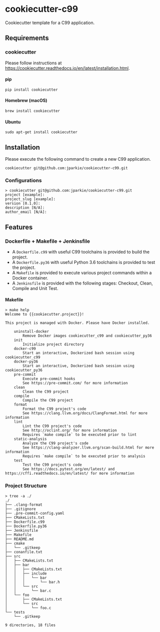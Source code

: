 # cookiecutter-c99

Cookiecutter template for a C99 application.

## Requirements

### cookiecutter

Please follow instructions at https://cookiecutter.readthedocs.io/en/latest/installation.html.

#### pip

```
pip install cookiecutter
```

#### Homebrew (macOS)

```
brew install cookiecutter
```
#### Ubuntu

```
sudo apt-get install cookiecutter
```

## Installation

Please execute the following command to create a new C99 application.

```
cookiecutter git@github.com:jparkie/cookiecutter-c99.git
```

### Configurations

```
> cookiecutter git@github.com:jparkie/cookiecutter-c99.git
project [example]:
project_slug [example]:
version [0.1.0]:
description [N/A]:
author_email [N/A]:
```

## Features

### Dockerfile + Makefile + Jenkinsfile

- A `Dockerfile.c99` with useful C99 toolchains is provided to build the project.
- A `Dockerfile.py36` with useful Python 3.6 toolchains is provided to test the project.
- A `Makefile` is provided to execute various project commands within a Docker container.
- A `Jenkinsfile` is provided with the following stages: Checkout, Clean, Compile and Unit Test.

#### Makefile

```
> make help
Welcome to {{cookiecutter.project}}!

This project is managed with Docker. Please have Docker installed.

    uninstall-docker
        Remove Docker images cookiecutter_c99 and cookiecutter_py36
    init
        Initialize project directory
    docker-c99
        Start an interactive, Dockerized bash session using cookiecutter_c99
    docker-py36
        Start an interactive, Dockerized bash session using cookiecutter_py36
    pre-commit
        Execute pre-commit hooks
        See https://pre-commit.com/ for more information
    clean
        Clean the C99 project
    compile
        Compile the C99 project
    format
        Format the C99 project's code
        See https://clang.llvm.org/docs/ClangFormat.html for more information
    lint
        Lint the C99 project's code
        See http://oclint.org/ for more information
        Requires `make compile` to be executed prior to lint
    static-analysis
        Analyze the C99 project's code
        See https://clang-analyzer.llvm.org/scan-build.html for more information
        Requires `make compile` to be executed prior to analysis
    test
        Test the C99 project's code
        See https://docs.pytest.org/en/latest/ and https://cffi.readthedocs.io/en/latest/ for more information
```

### Project Structure

```
> tree -a ./
./
├── .clang-format
├── .gitignore
├── .pre-commit-config.yaml
├── CMakeLists.txt
├── Dockerfile.c99
├── Dockerfile.py36
├── Jenkinsfile
├── Makefile
├── README.md
├── cmake
│   └── .gitkeep
├── conanfile.txt
├── src
│   ├── CMakeLists.txt
│   ├── bar
│   │   ├── CMakeLists.txt
│   │   ├── include
│   │   │   └── bar
│   │   │       └── bar.h
│   │   └── src
│   │       └── bar.c
│   └── foo
│       ├── CMakeLists.txt
│       └── src
│           └── foo.c
└── tests
    └── .gitkeep

9 directories, 18 files
```
